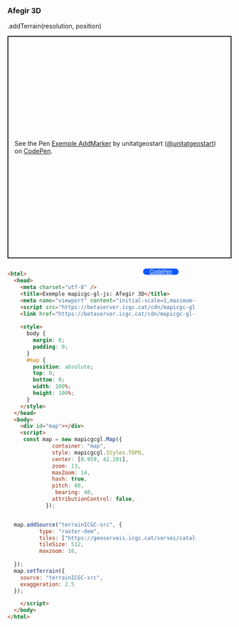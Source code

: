 ### Afegir 3D 

.addTerrain(resolution, position)
<p class="codepen" data-height="500" data-theme-id="light" data-slug-hash="ExMEBxz" data-editable="true" data-user="unitatgeostart" style="height: 500px; box-sizing: border-box; display: flex; align-items: center; justify-content: center; border: 2px solid; margin: 1em 0; padding: 1em;">
  <span>See the Pen <a href="https://codepen.io/unitatgeostart/pen/ExMEBxz">
  Exemple AddMarker</a> by unitatgeostart (<a href="https://codepen.io/unitatgeostart">@unitatgeostart</a>)
  on <a href="https://codepen.io">CodePen</a>.</span>
</p>
<script async src="https://cpwebassets.codepen.io/assets/embed/ei.js"></script>

<a style="color: white" target="_blank" class=" button btn btn-primary" href="https://codepen.io/unitatgeostart/pen/ExMEBxz">CodePen</a>



<style>
  .button{
    position: relative;
    top: 9px;
    z-index: 1;
    /* right: -46px; */
    width: 80px;
    float: right;
    right: 119px;
    background-color: #0d58ff;
    border-radius: 10px;
    text-align: -webkit-center;
    font-size: smaller;
    
  }
    .button:hover{

    background-color: #032879;

  }
  </style>

```html 

<html>
  <head>
    <meta charset="utf-8" />
    <title>Exemple mapicgc-gl-js: Afegir 3D</title>
    <meta name="viewport" content="initial-scale=1,maximum-scale=1,user-scalable=no" />
    <script src="https://betaserver.icgc.cat/cdn/mapicgc-gl-js/mapicgc-gl.js"></script>
    <link href="https://betaserver.icgc.cat/cdn/mapicgc-gl-js/mapicgc-gl.css" rel="stylesheet" />
  
    <style>
      body {
        margin: 0;
        padding: 0;
      }
      #map {
        position: absolute;
        top: 0;
        bottom: 0;
        width: 100%;
        height: 100%;
      }
    </style>
  </head>
  <body>
    <div id="map"></div>
    <script>
     const map = new mapicgcgl.Map({
              container: "map",
              style: mapicgcgl.Styles.TOPO,
              center: [0.959, 42.201],
              zoom: 13,
              maxZoom: 14,
              hash: true,
              pitch: 80,
               bearing: 40,
              attributionControl: false,
            });


  map.addSource("terrainICGC-src", {
          type: "raster-dem",
          tiles: ["https://geoserveis.icgc.cat/servei/catalunya/contextmaps-terreny-5m-rgb/wmts/{z}/{x}/{y}.png"],
          tileSize: 512,
          maxzoom: 16,
        
  });
  map.setTerrain({
    source: "terrainICGC-src",
    exaggeration: 2.5
  });

    </script>
  </body>
</html>
```
